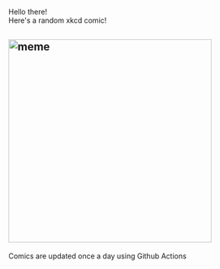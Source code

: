 Hello there! <br>Here's a random xkcd comic!<br>
## <img src="https://imgs.xkcd.com/comics/autoresponder.png" alt="meme" width="400"/><br>
Comics are updated once a day using Github Actions